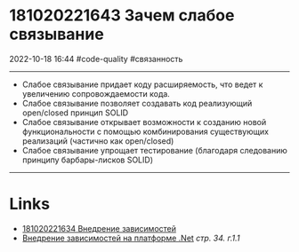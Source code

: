 # 181020221643 Зачем слабое связывание
2022-10-18 16:44
#code-quality #связанность 
***
- Слабое связывание придает коду расширяемость, что ведет к увеличению сопровождаемости кода.
- Слабое связывание позволяет создавать код реализующий open/closed принцип SOLID
- Слабое связывание открывает возможности к созданию новой функциональности с помощью комбинирования существующих реализаций (частично как open/closed)
- Слабое связывание упрощает тестирование (благодаря следованию принципу барбары-лисков SOLID)
***
# Links
- [181020221634 Внедрение зависимостей](181020221634%20Внедрение%20зависимостей.md)
- [Внедрение зависимостей на платформе .Net](Внедрение%20зависимостей%20на%20платформе%20.Net.md) *стр. 34. г.1.1*